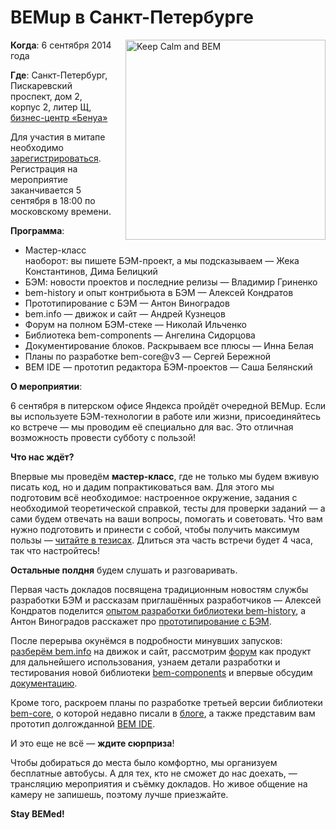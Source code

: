 # BEMup в Санкт-Петербурге

<img src="https://raw.githubusercontent.com/bem/bem-method/bem-info-data/events/bemup-spb-2014/keep-calm-and-bem.png" alt="Keep Calm and BEM" style="float:right;padding:0 0 20px 20px;width:320px;height:auto;">

**Когда**: 6 сентября 2014 года

**Где**: Санкт-Петербург, Пискаревский проспект, дом 2, корпус 2, литер Щ, [бизнес-центр «Бенуа»](https://company.yandex.ru/contacts/spb/)

Для участия в митапе необходимо [зарегистрироваться](http://bit.ly/bemup-spb-2014). Регистрация на мероприятие заканчивается 5 сентября в 18:00 по московскому времени.

**Программа**:

  * Мастер-класс наоборот: вы пишете БЭМ-проект, а мы подсказываем — Жека Константинов, Дима Белицкий
  * БЭМ: новости проектов и последние релизы — Владимир Гриненко
  * bem-history и опыт контрибьюта в БЭМ — Алексей Кондратов
  * Прототипирование с БЭМ — Антон Виноградов
  * bem.info — движок и сайт — Андрей Кузнецов
  * Форум на полном БЭМ-стеке — Николай Ильченко
  * Библиотека bem-components — Ангелина Сидорцова
  * Документирование блоков. Раскрываем все плюсы — Инна Белая
  * Планы по разработке bem-core@v3 — Сергей Бережной
  * BEM IDE — прототип редактора БЭМ-проектов — Саша Белянский

**О мероприятии**:

6 сентября в питерском офисе Яндекса пройдёт очередной BEMup. Если вы используете БЭМ-технологии в работе или жизни, присоединяйтесь ко встрече — мы проводим её специально для вас. Это отличная возможность провести субботу с пользой!

**Что нас ждёт?**

Впервые мы проведём **мастер-класс**, где не только мы будем вживую писать код, но и дадим попрактиковаться вам. Для этого мы подготовим всё необходимое: настроенное окружение, задания с необходимой теоретической справкой, тесты для проверки заданий — а сами будем отвечать на ваши вопросы, помогать и советовать. Что вам нужно подготовить и принести с собой, чтобы получить максимум пользы — [читайте в тезисах](https://tech.yandex.ru/events/bemup/2-september-2014/talks/2185/). Длиться эта часть встречи будет 4 часа, так что настройтесь!

**Остальные полдня** будем слушать и разговаривать.

Первая часть докладов посвящена традиционным новостям службы разработки БЭМ и рассказам приглашённых разработчиков — Алексей Кондратов поделится [опытом разработки библиотеки bem-history](https://tech.yandex.ru/events/bemup/2-september-2014/talks/2188/), а Антон Виноградов расскажет про [прототипирование с БЭМ](https://tech.yandex.ru/events/bemup/2-september-2014/talks/2189/).

После перерыва окунёмся в подробности минувших запусков: [разберём bem.info](https://tech.yandex.ru/events/bemup/2-september-2014/talks/2191/) на движок и сайт, рассмотрим [форум](https://tech.yandex.ru/events/bemup/2-september-2014/talks/2192/) как продукт для дальнейшего использования, узнаем детали разработки и тестирования новой библиотеки [bem-components](https://tech.yandex.ru/events/bemup/2-september-2014/talks/2193/) и впервые обсудим [документацию](https://tech.yandex.ru/events/bemup/2-september-2014/talks/2194/).

Кроме того, раскроем планы по разработке третьей версии библиотеки [bem-core](https://tech.yandex.ru/events/bemup/2-september-2014/talks/2196/), о которой недавно писали в [блоге](https://ru.bem.info/blog/bem-core-v3-plans/), а также представим вам прототип долгожданной [BEM IDE](https://tech.yandex.ru/events/bemup/2-september-2014/talks/2197/).

И это еще не всё — **ждите сюрприза**!

Чтобы добираться до места было комфортно, мы организуем бесплатные автобусы. А для тех, кто не сможет до нас доехать, — трансляцию мероприятия и съёмку докладов. Но живое общение на камеру не запишешь, поэтому лучше приезжайте.

**Stay BEMed!**
